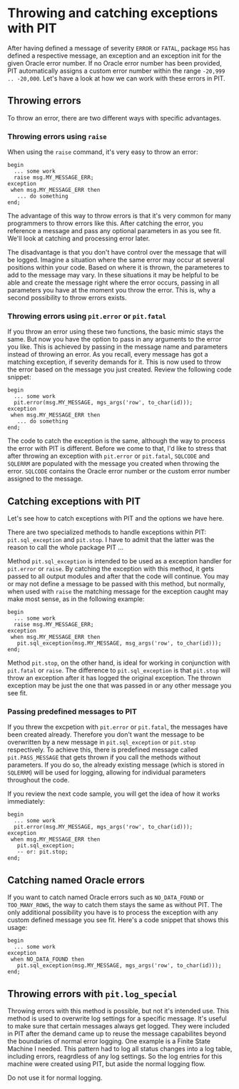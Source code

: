# Throwing and catching exceptions with PIT

After having defined a message of severity `ERROR` or `FATAL`, package `MSG` has defined a respective message, an exception and an exception init for the given Oracle error number. If no Oracle error number has been provided, PIT automatically assigns a custom error number within the range `-20,999 .. -20,000`. Let's have a look at how we can work with these errors in PIT.

## Throwing errors

To throw an error, there are two different ways with specific advantages.

### Throwing errors using `raise`

When using the `raise` command, it's very easy to throw an error: 

```
begin
  ... some work
  raise msg.MY_MESSAGE_ERR;
exception
 when msg.MY_MESSAGE_ERR then
   ... do something
end;
```

The advantage of this way to throw errors is that it's very common for many programmers to throw errors like this. After catching the error, you reference a message and pass any optional parameters in as you see fit. We'll look at catching and processing error later.

The disadvantage is that you don't have control over the message that will be logged. Imagine a situation where the same error may occur at several positions within your code. Based on where it is thrown, the parameteres to add to the message may vary. In these situations it may be helpful to be able and create the message right where the error occurs, passing in all parameters you have at the moment you throw the error. This is, why a second possibility to throw errors exists.

### Throwing errors using `pit.error` or `pit.fatal`

If you throw an error using these two functions, the basic mimic stays the same. But now you have the option to pass in any arguments to the error you like. This is achieved by passing in the message name and parameters instead of throwing an error. As you recall, every message has got a matching exception, if severity demands for it. This is now used to throw the error based on the message you just created. Review the following code snippet:

```
begin
  ... some work
  pit.error(msg.MY_MESSAGE, mgs_args('row', to_char(id)));
exception
 when msg.MY_MESSAGE_ERR then
   ... do something
end;
```

The code to catch the exception is the same, although the way to process the error with PIT is different. Before we come to that, I'd like to stress that after throwing an exception with `pit.error` or `pit.fatal`, `SQLCODE` and `SQLERRM` are populated with the message you created when throwing the error. `SQLCODE` contains the Oracle error number or the custom error number assigned to the message.

## Catching exceptions with PIT

Let's see how to catch exceptions with PIT and the options we have here.

There are two specialized methods to handle exceptions within PIT: `pit.sql_exception` and `pit.stop`. I have to admit that the latter was the reason to call the whole package PIT ...

Method `pit.sql_exception` is intended to be used as a exception handler for `pit.error` or `raise`. By catching the exception with this method, it gets passed to all output modules and after that the code will continue. You may or may not define a message to be passed with this method, but normally, when used with `raise` the matching message for the exception caught may make most sense, as in the following example:

```
begin
  ... some work
  raise msg.MY_MESSAGE_ERR;
exception
 when msg.MY_MESSAGE_ERR then
   pit.sql_exception(msg.MY_MESSAGE, msg_args('row', to_char(id)));
end;
```

Method `pit.stop`, on the other hand, is ideal for working in conjunction with `pit.fatal` or `raise`. The difference to `pit.sql_exception` is that `pit.stop` will throw an exception after it has logged the original exception. The thrown exception may be just the one that was passed in or any other message you see fit.

### Passing predefined messages to PIT
If you threw the excpetion with `pit.error` or `pit.fatal`, the messages have been created already. Therefore you don't want the message to be overwritten by a new message in `pit.sql_exception` or `pit.stop` respectively. To achieve this, there is predefined message called `pit.PASS_MESSAGE` that gets thrown if you call the methods without parameters. If you do so, the already existing message (which is stored in `SQLERRM`) will be used for logging, allowing for individual parameters throughout the code.

If you review the next code sample, you will get the idea of how it works immediately:

```
begin
  ... some work
  pit.error(msg.MY_MESSAGE, mgs_args('row', to_char(id)));
exception
 when msg.MY_MESSAGE_ERR then
   pit.sql_exception;
   -- or: pit.stop;
end;
```

## Catching named Oracle errors
If you want to catch named Oracle errors such as `NO_DATA_FOUND` or `TOO_MANY_ROWS`, the way to catch them stays the same as without PIT. The only additional possibility you have is to process the exception with any custom defined message you see fit. Here's a code snippet that shows this usage:

```
begin
  ... some work
exception
 when NO_DATA_FOUND then
   pit.sql_exception(msg.MY_MESSAGE, mgs_args('row', to_char(id)));
end;
```

## Throwing errors with `pit.log_special`

Throwing errors with this method is possible, but not it's intended use. This method is used to overwrite log settings for a specific message. It's useful to make sure that certain messages always get logged. They were included in PIT after the demand came up to reuse the message capabilites beyond the boundaries of normal error logging. One example is a Finite State Machine I needed. This pattern had to log all status changes into a log table, including errors, reagrdless of any log settings. So the log entries for this machine were created using PIT, but aside the normal logging flow.

Do not use it for normal logging. 
